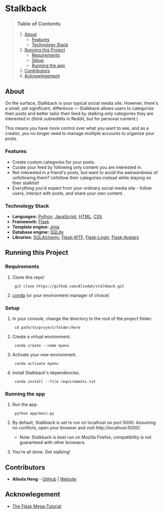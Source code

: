 # Stalkback

> ### Table of Contents
>   1. [About](#about)
>       - [Features](#features)
>       - [Technology Stack](#technology-stack)
>   2. [Running this Project](#running-this-project)
>       - [Requirements](#requirements)
>       - [Setup](#setup)
>       - [Running the app](#running-the-app)
>   3. [Contributors](#contributors)
>   4. [Acknowlegement](#acknowlegement)

## About

On the surface, Stalkback is your typical social media site. However, there's a small, yet significant, difference — Stalkback allows users to categorize their posts and better tailor their feed by stalking only categories they are interested in (think subreddits in Reddit, but for personal content.)

This means you have more control over what you want to see, and as a creator, you no longer need to manage multiple accounts to organize your posts.

### Features

- Create custom categories for your posts.
- Curate your feed by following only content you are interested in.
- Not interested in a friend's posts, but want to avoid the awkwardness of unfollowing them? Unfollow their categories instead while staying on their stalklist!
- Everything you'd expect from your ordinary social media site - follow users, interact with posts, and share your own content.

### Technology Stack

- **Languages:** [Python][1], [JavaScript][2], [HTML][3], [CSS][4]
- **Framework:** [Flask][5]
- **Template engine:** [Jinja][6]
- **Database engine:** [SQLite][7]
- **Libraries:** [SQLAlchemy][8], [Flask-WTF][9], [Flask-Login][10], [Flask-Avatars][11]

## Running this Project

### Requirements

1. Clone this repo!

        git clone https://github.com/Alindah/stalkback.git


2. [conda](https://docs.conda.io/en/latest/miniconda.html) (or your environment manager of choice)

### Setup

1. In your console, change the directory to the root of the project folder.

        cd path/to/project/folder/here

2. Create a virtual environment.

        conda create --name myenv

3. Activate your new environment.

        conda activate myenv

4. Install Stalkback's dependencies.

        conda install --file requirements.txt

### Running the app

1. Run the app.

        python app/main.py

2. By default, Stalkback is set to run on localhost on port 5000. Assuming no conflicts, open your browser and visit http://localhost:5000/.

   - Note: Stalkback is best run on Mozilla Firefox; compatibility is not guaranteed with other browsers.

3. You're all done. Get stalking!

## Contributors

- **Alinda Heng** - [GitHub](https://github.com/Alindah/) | [Website](https://alinda.dev)

## Acknowlegement

- [The Flask Mega-Tutorial][12]

[1]: https://www.python.org/
[2]: https://www.javascript.com/
[3]: https://developer.mozilla.org/en-US/docs/Web/HTML
[4]: https://developer.mozilla.org/en-US/docs/Web/CSS
[5]: https://flask.palletsprojects.com/en/2.0.x/
[6]: https://jinja.palletsprojects.com/en/3.0.x/
[7]: https://www.sqlite.org/index.html
[8]: https://www.sqlalchemy.org/
[9]: https://flask-wtf.readthedocs.io/en/0.15.x/
[10]: https://flask-login.readthedocs.io/en/latest/
[11]: https://flask-avatars.readthedocs.io/en/latest/
[12]: https://blog.miguelgrinberg.com/post/the-flask-mega-tutorial-part-i-hello-world
